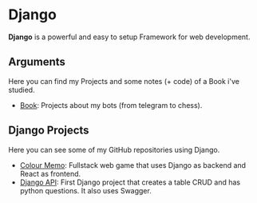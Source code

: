 # Django

**Django** is a powerful and easy to setup Framework for web development.
<br>

## Arguments
Here you can find my Projects and some notes (+ code) of a Book i've studied.

- [Book](Develop-Applications-With-Django-Book/): Projects about my bots (from telegram to chess).


## Django Projects
Here you can see some of my GitHub repositories using Django.

- [Colour Memo](https://github.com/gobbez/colour-memo): Fullstack web game that uses Django as backend and React as frontend.
- [Django API](https://github.com/gobbez/DjangoAPI): First Django project that creates a table CRUD and has python questions. It also uses Swagger.
